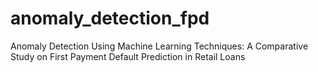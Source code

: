 # anomaly_detection_fpd
Anomaly Detection Using Machine Learning Techniques: A Comparative Study on First Payment Default Prediction in Retail Loans
